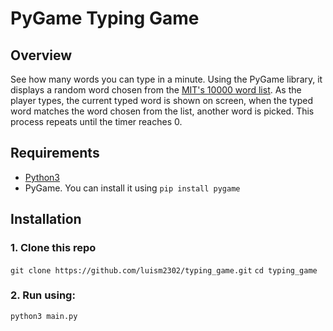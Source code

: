 # PyGame Typing Game
## Overview
See how many words you can type in a minute. Using the PyGame library, it displays a random word chosen from the [MIT's 10000 word list](https://www.mit.edu/~ecprice/wordlist.10000). As the player types, the current typed word is shown on screen, when the typed word matches the word chosen from the list, another word is picked. This process repeats until the timer reaches 0.
## Requirements
* [Python3](https://www.python.org/downloads/)
* PyGame. You can install it using `pip install pygame`
## Installation
### 1. Clone this repo
```git clone https://github.com/luism2302/typing_game.git```
```cd typing_game```
### 2. Run using:
`python3 main.py`



